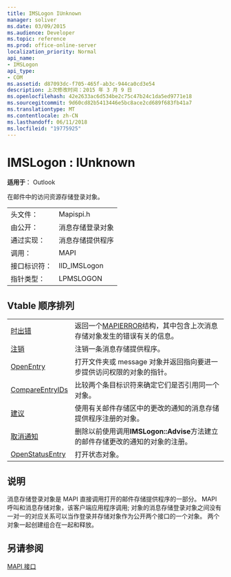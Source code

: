 ```yaml
---
title: IMSLogon IUnknown
manager: soliver
ms.date: 03/09/2015
ms.audience: Developer
ms.topic: reference
ms.prod: office-online-server
localization_priority: Normal
api_name:
- IMSLogon
api_type:
- COM
ms.assetid: d87093dc-f705-465f-ab3c-944ca0cd3e54
description: 上次修改时间：2015 年 3 月 9 日
ms.openlocfilehash: 42e2633ac6d534be2c75c47b24c1da5ed9771e18
ms.sourcegitcommit: 9d60cd82b5413446e5bc8ace2cd689f683fb41a7
ms.translationtype: MT
ms.contentlocale: zh-CN
ms.lasthandoff: 06/11/2018
ms.locfileid: "19775925"
---
```

# <a name="imslogon--iunknown"></a>IMSLogon : IUnknown

  
  
**适用于**： Outlook 
  
在邮件中的访问资源存储登录对象。
  
|||
|:-----|:-----|
|头文件：  <br/> |Mapispi.h  <br/> |
|由公开：  <br/> |消息存储登录对象  <br/> |
|通过实现：  <br/> |消息存储提供程序  <br/> |
|调用：  <br/> |MAPI  <br/> |
|接口标识符：  <br/> |IID_IMSLogon  <br/> |
|指针类型：  <br/> |LPMSLOGON  <br/> |
   
## <a name="vtable-order"></a>Vtable 顺序排列

|||
|:-----|:-----|
|[时出错](imslogon-getlasterror.md) <br/> |返回一个[MAPIERROR](mapierror.md)结构，其中包含上次消息存储对象发生的错误有关的信息。  <br/> |
|[注销](imslogon-logoff.md) <br/> |注销一条消息存储提供程序。  <br/> |
|[OpenEntry](imslogon-openentry.md) <br/> |打开文件夹或 message 对象并返回指向要进一步提供访问权限的对象的指针。  <br/> |
|[CompareEntryIDs](imslogon-compareentryids.md) <br/> |比较两个条目标识符来确定它们是否引用同一个对象。  <br/> |
|[建议](imslogon-advise.md) <br/> |使用有关邮件存储区中的更改的通知的消息存储提供程序注册的对象。  <br/> |
|[取消通知](imslogon-unadvise.md) <br/> |删除以前使用调用**IMSLogon::Advise**方法建立的邮件存储更改的通知的对象的注册。  <br/> |
|[OpenStatusEntry](imslogon-openstatusentry.md) <br/> |打开状态对象。  <br/> |
   
## <a name="remarks"></a>说明

消息存储登录对象是 MAPI 直接调用打开的邮件存储提供程序的一部分。 MAPI 呼叫和消息存储对象，该客户端应用程序调用; 对象的消息存储登录对象之间没有一对一的对应关系可以当作登录并存储对象作为公开两个接口的一个对象。 两个对象一起创建组合在一起和释放。
  
## <a name="see-also"></a>另请参阅



[MAPI 接口](mapi-interfaces.md)

